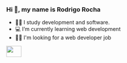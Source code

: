 ### Hi 👋, my name is Rodrigo Rocha



- 👨‍🎓 I study development and software.
- 💻 I’m currently learning web development
- 👨‍💻 I'm looking for a web developer job

<a href="#" >
  <img  height="30" width="40" src="https://cdn.jsdelivr.net/gh/devicons/devicon/icons/linkedin/linkedin-original.svg" >
  
</a>

